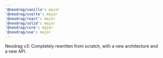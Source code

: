 ```yaml
---
'@neodrag/vanilla': major
'@neodrag/svelte': major
'@neodrag/react': major
'@neodrag/solid': major
'@neodrag/core': major
'@neodrag/vue': major
---
```


Neodrag v3: Completely rewritten from scratch, with a new architecture and a new API.
